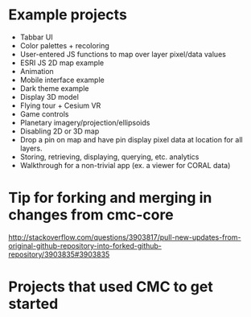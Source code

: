 # Example projects

* Tabbar UI
* Color palettes + recoloring
* User-entered JS functions to map over layer pixel/data values
* ESRI JS 2D map example
* Animation
* Mobile interface example
* Dark theme example
* Display 3D model
* Flying tour + Cesium VR
* Game controls
* Planetary imagery/projection/ellipsoids
* Disabling 2D or 3D map
* Drop a pin on map and have pin display pixel data at location for all layers.
* Storing, retrieving, displaying, querying, etc. analytics
* Walkthrough for a non-trivial app (ex. a viewer for CORAL data)

# Tip for forking and merging in changes from cmc-core
http://stackoverflow.com/questions/3903817/pull-new-updates-from-original-github-repository-into-forked-github-repository/3903835#3903835

# Projects that used CMC to get started
